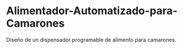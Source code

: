 # Alimentador-Automatizado-para-Camarones
Diseño de un dispensador programable de alimento para camarones.

